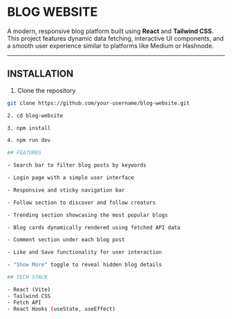 # BLOG WEBSITE

A modern, responsive blog platform built using **React** and **Tailwind CSS**. This project features dynamic data fetching, interactive UI components, and a smooth user experience similar to platforms like Medium or Hashnode.

---

## INSTALLATION

1. Clone the repository

```bash
git clone https://github.com/your-username/blog-website.git

2. cd blog-website

3. npm install

4. npm run dev

## FEATURES

- Search bar to filter blog posts by keywords

- Login page with a simple user interface

- Responsive and sticky navigation bar

- Follow section to discover and follow creators

- Trending section showcasing the most popular blogs

- Blog cards dynamically rendered using fetched API data

- Comment section under each blog post

- Like and Save functionality for user interaction

- "Show More" toggle to reveal hidden blog details

## TECH STACK

- React (Vite)
- Tailwind CSS
- Fetch API
- React Hooks (useState, useEffect)